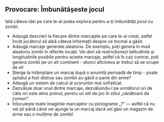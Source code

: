 ## Provocare: Îmbunătășeste jocul

Iată câteva idei pe care le-ai putea explora pentru a-ți îmbunătăți jocul cu zombi:

+ Adaugă descrieri la fiecare dintre marcajele pe care le-ai creat, astfel încât jucătorul să aibă câteva informații despre ce tocmai a găsit.
+ Adaugă marcaje generate aleatoriu. De exemplu, poți genera în mod aleatoriu zombi în diferite locații. Vei dori să restricționezi latitudinile și longitudinile posibile pentru aceste marcaje, astfel că în caz contrar, poți genera zombi pe un alt continent - atunci altcineva ar trebui să se ocupe de ei!
+ Șterge la întâmplare un marcaj după o anumită perioadă de timp - poate spitalul a fost distrus sau zombii au găsit o parte din arme?
+ Adaugă un sistem de calcul al scorurilor mai sofisticat.
+ Dezvăluie doar unul dintre marcaje, dezvăluindu-l pe următorul ori de câte ori este atins primul, pentru un stil de joc în stilul „vânătoare de comori”.
+ Înlocuiește toate imaginile marcajelor cu pictograme „?” — astfel că nu vei ști până când vei ajunge la un marcaj dacă vei găsi un magazin de arme sau o mulțime de zombi!
